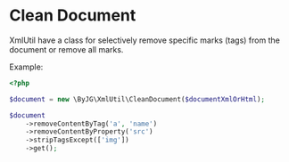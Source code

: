 # Clean Document

XmlUtil have a class for selectively remove specific marks (tags)
from the document or remove all marks.

Example:

```php
<?php

$document = new \ByJG\XmlUtil\CleanDocument($documentXmlOrHtml);

$document
    ->removeContentByTag('a', 'name')
    ->removeContentByProperty('src')
    ->stripTagsExcept(['img'])
    ->get();
```
